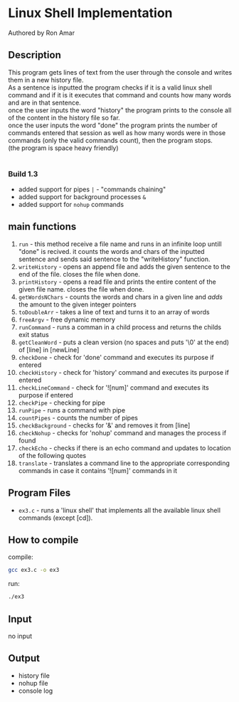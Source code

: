 # Linux Shell Implementation
Authored by Ron Amar

## Description
This program gets lines of text from the user through the console and writes them in a new history file.<br>
As a sentence is inputted the program checks if it is a valid linux shell command and if it is it executes that command 
and counts how many words and are in that sentence.<br>
once the user inputs the word "history" the program prints to the console all of the content in the history file so far.<br>
once the user inputs the word "done" the program prints the number of commands entered that session as well as how many words
were in those commands (only the valid commands count), then the program stops.<br>
(the program is space heavy friendly)<br>
<br>
### Build 1.3
- added support for pipes `|` - "commands chaining"
- added support for background processes `&`
- added support for `nohup` commands

## main functions

1. `run` - this method receive a file name and runs in an infinite loop untill "done" is recived. it counts the words and chars of the inputted sentence and sends said sentence to the "writeHistory" function.
2. `writeHistory` - opens an append file and adds the given sentence to the end of the file. closes the file when done.
3. `printHistory` - opens a read file and prints the entire content of the given file name. closes the file when done.
4. `getWordsNChars` - counts the words and chars in a given line and *adds* the amount to the given integer pointers
5. `toDoubleArr` - takes a line of text and turns it to an array of words
6. `freeArgv` - free dynamic memory
7. `runCommand` - runs a comman in a child process and returns the childs exit status
8. `getCleanWord` - puts a clean version (no spaces and puts '\0' at the end) of [line] in [newLine] 
9. `checkDone` - check for 'done' command and executes its purpose if entered
10. `checkHistory` - check for 'history' command and executes its purpose if entered
11. `checkLineCommand` - check for '![num]' command and executes its purpose if entered 
12. `checkPipe` - checking for pipe 
13. `runPipe` - runs a command with pipe
14. `countPipes` - counts the number of pipes
15. `checkBackground` - checks for '&' and removes it from [line]
16. `checkNohup` - checks for 'nohup' command and manages the process if found 
17. `checkEcho` - checks if there is an echo command and updates to location of the following quotes
18. `translate` - translates a command line to the appropriate corresponding commands in case it contains '![num]' commands in it 

## Program Files
- `ex3.c` - runs a 'linux shell' that implements all the available linux shell commands (except [cd]).

## How to compile
compile:
```bash
gcc ex3.c -o ex3
```
run:
```bash
./ex3
```

## Input
no input

## Output
- history file
- nohup file
- console log
